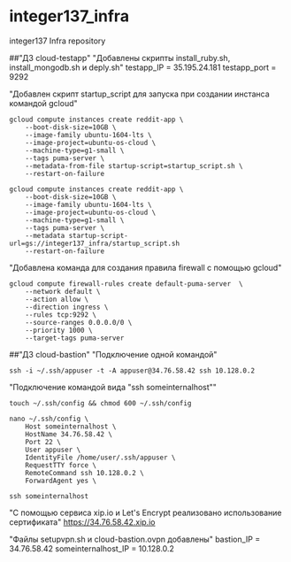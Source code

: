 # integer137_infra
integer137 Infra repository

##"ДЗ cloud-testapp"
"Добавлены скрипты install_ruby.sh, install_mongodb.sh и deply.sh"
testapp_IP = 35.195.24.181
testapp_port = 9292

"Добавлен скрипт startup_script для запуска при создании инстанса командой gcloud"
````
gcloud compute instances create reddit-app \
	--boot-disk-size=10GB \
	--image-family ubuntu-1604-lts \
	--image-project=ubuntu-os-cloud \
	--machine-type=g1-small \
	--tags puma-server \
	--metadata-from-file startup-script=startup_script.sh \
	--restart-on-failure
````
````
gcloud compute instances create reddit-app \
	--boot-disk-size=10GB \
	--image-family ubuntu-1604-lts \
	--image-project=ubuntu-os-cloud \
	--machine-type=g1-small \
	--tags puma-server \
	--metadata startup-script-url=gs://integer137_infra/startup_script.sh
	--restart-on-failure
````	
"Добавлена команда для создания правила firewall с помощью gcloud"
````
gcloud compute firewall-rules create default-puma-server  \
 	--network default \
    --action allow \
    --direction ingress \
    --rules tcp:9292 \
    --source-ranges 0.0.0.0/0 \
    --priority 1000 \
    --target-tags puma-server
````

##"ДЗ cloud-bastion"
"Подключение одной командой"
````
ssh -i ~/.ssh/appuser -t -A appuser@34.76.58.42 ssh 10.128.0.2
````
"Подключение командой вида "ssh someinternalhost""
````
touch ~/.ssh/config && chmod 600 ~/.ssh/config
````
````
nano ~/.ssh/config \
    Host someinternalhost \
    HostName 34.76.58.42 \
	Port 22 \
	User appuser \
	IdentityFile /home/user/.ssh/appuser \
	RequestTTY force \
	RemoteCommand ssh 10.128.0.2 \
	ForwardAgent yes \
````
````
ssh someinternalhost 
````
"С помощью сервиса xip.io и Let's Encrypt реализовано использование сертификата"
https://34.76.58.42.xip.io

"Файлы setupvpn.sh и cloud-bastion.ovpn добавлены"
bastion_IP = 34.76.58.42
someinternalhost_IP = 10.128.0.2

